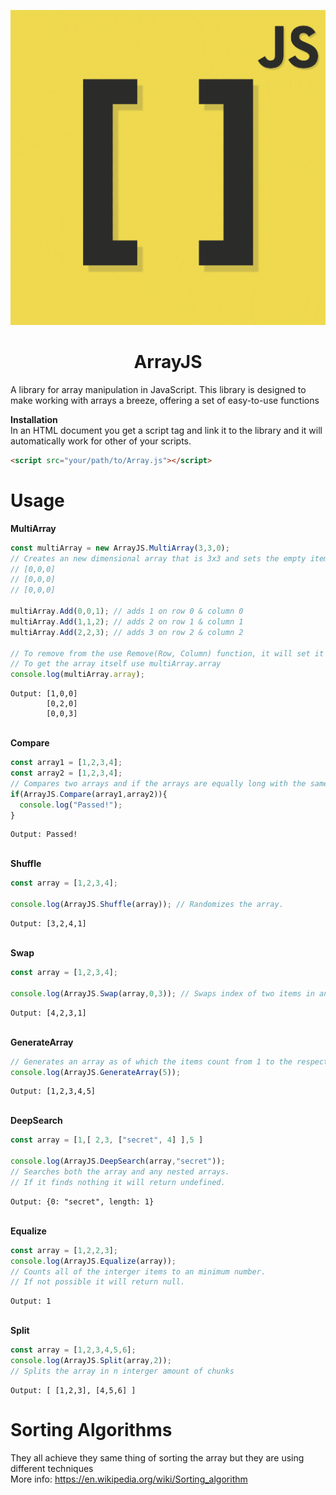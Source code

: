 <p align="center">
        <img src="./logos/ArrayJS_logo_512x512.png">
</p>

 <h1 align="center">ArrayJS</h1>

A library for array manipulation in JavaScript. This library is designed to make working with arrays a breeze, offering a set of easy-to-use functions

**Installation**\
In an HTML document you get a script tag and link it to the library and it will automatically work for other of your scripts.
```HTML
<script src="your/path/to/Array.js"></script>
```

# Usage

**MultiArray**

```javascript
const multiArray = new ArrayJS.MultiArray(3,3,0);
// Creates an new dimensional array that is 3x3 and sets the empty items as 0
// [0,0,0]
// [0,0,0]
// [0,0,0]

multiArray.Add(0,0,1); // adds 1 on row 0 & column 0
multiArray.Add(1,1,2); // adds 2 on row 1 & column 1
multiArray.Add(2,2,3); // adds 3 on row 2 & column 2

// To remove from the use Remove(Row, Column) function, it will set it as the default value
// To get the array itself use multiArray.array
console.log(multiArray.array);
```
```
Output: [1,0,0]
        [0,2,0]
        [0,0,3]
```
\
**Compare**

```javascript
const array1 = [1,2,3,4];
const array2 = [1,2,3,4];
// Compares two arrays and if the arrays are equally long with the same items it will return true.
if(ArrayJS.Compare(array1,array2)){
  console.log("Passed!");
}

```
```
Output: Passed!
```
\
**Shuffle**

```javascript
const array = [1,2,3,4];

console.log(ArrayJS.Shuffle(array)); // Randomizes the array.

```
```
Output: [3,2,4,1]
```
\
**Swap**

```javascript
const array = [1,2,3,4];

console.log(ArrayJS.Swap(array,0,3)); // Swaps index of two items in an array.

```
```
Output: [4,2,3,1]
```
\
**GenerateArray**

```javascript
// Generates an array as of which the items count from 1 to the respective length of the array.
console.log(ArrayJS.GenerateArray(5));

```
```
Output: [1,2,3,4,5]
```
\
**DeepSearch**

```javascript
const array = [1,[ 2,3, ["secret", 4] ],5 ]

console.log(ArrayJS.DeepSearch(array,"secret"));
// Searches both the array and any nested arrays.
// If it finds nothing it will return undefined.
```
```
Output: {0: "secret", length: 1}
```
\
**Equalize**

```javascript
const array = [1,2,2,3];
console.log(ArrayJS.Equalize(array));
// Counts all of the interger items to an minimum number.
// If not possible it will return null.
```
```
Output: 1
```
\
**Split**

```javascript
const array = [1,2,3,4,5,6];
console.log(ArrayJS.Split(array,2)); 
// Splits the array in n interger amount of chunks
```
```
Output: [ [1,2,3], [4,5,6] ]
```

# Sorting Algorithms

They all achieve they same thing of sorting the array but they are using different techniques\
More info: https://en.wikipedia.org/wiki/Sorting_algorithm

